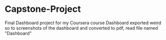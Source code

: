 # Capstone-Project
Final Dashboard project for my Coursera course
Dashboard exported weird so to screenshots of the dashboard and converted to pdf, read file named "Dashboard"
